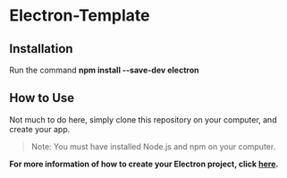 # Electron-Template

## Installation

Run the command **npm install --save-dev electron**

## How to Use

Not much to do here, simply clone this repository on your computer, and create your app.

> Note: You must have installed Node.js and npm on your computer.

**For more information of how to create your Electron project, click [here](https://www.electronjs.org/docs/tutorial/quick-start).**
